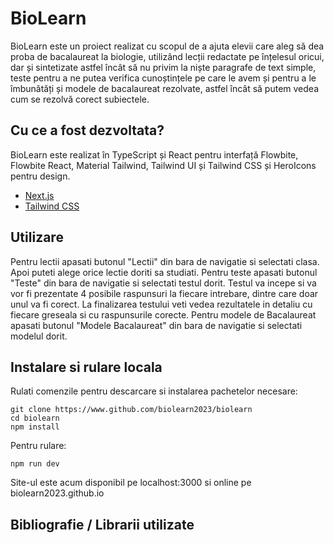 # BioLearn

BioLearn este un proiect realizat cu scopul de a ajuta elevii care aleg să dea proba de bacalaureat la biologie, utilizând lecții redactate pe înțelesul oricui, dar și sintetizate astfel încât să nu privim la niște paragrafe de text simple, teste pentru a ne putea verifica cunoștințele pe care le avem și pentru a le îmbunătăți și modele de bacalaureat rezolvate, astfel încât să putem vedea cum se rezolvă corect subiectele.
## Cu ce a fost dezvoltata?
BioLearn este realizat în TypeScript și React pentru interfață Flowbite, Flowbite React, Material Tailwind, Tailwind UI și Tailwind CSS și HeroIcons pentru design.
- [Next.js](https://nextjs.org)
- [Tailwind CSS](https://tailwindcss.com)

## Utilizare
Pentru lectii apasati butonul "Lectii" din bara de navigatie si selectati clasa. Apoi puteti alege orice lectie doriti sa studiati. 
Pentru teste apasati butonul "Teste" din bara de navigatie si selectati testul dorit. Testul va incepe si va vor fi prezentate 4 posibile raspunsuri la fiecare intrebare, dintre care doar unul va fi corect. La finalizarea testului veti vedea rezultatele in detaliu cu fiecare greseala si cu raspunsurile corecte.
Pentru modele de Bacalaureat apasati butonul "Modele Bacalaureat" din bara de navigatie si selectati modelul dorit.
## Instalare si rulare locala
Rulati comenzile pentru descarcare si instalarea pachetelor necesare:
```
git clone https://www.github.com/biolearn2023/biolearn
cd biolearn
npm install
```
Pentru rulare:
```
npm run dev
```
Site-ul este acum disponibil pe localhost:3000 si online pe biolearn2023.github.io
## Bibliografie / Librarii utilizate

